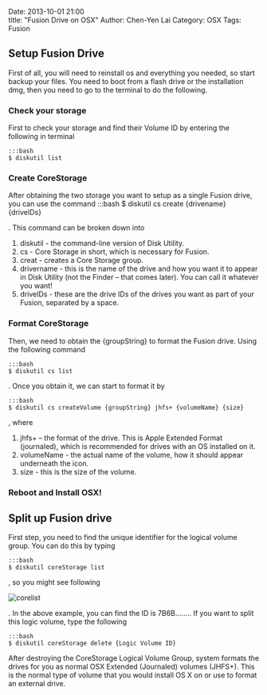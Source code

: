 Date: 2013-10-01 21:00  
title: "Fusion Drive on OSX" 
Author: Chen-Yen Lai
Category: OSX
Tags: Fusion


## Setup Fusion Drive
First of all, you will need to reinstall os and everything you needed, so start backup your files.
You need to boot from a flash drive or the installation dmg, then you need to go to the terminal to do the following.

### Check your storage
First to check your storage and find their Volume ID by entering the following in terminal

	:::bash
    $ diskutil list

### Create CoreStorage
After obtaining the two storage you want to setup as a single Fusion drive, you can use the command
	:::bash
    $ diskutil cs create {drivename} {driveIDs}

. This command can be broken down into

1. diskutil - the command-line version of Disk Utility.
2. cs -  Core Storage in short, which is necessary for Fusion.
3. creat - creates a Core Storage group.
4. drivername -  this is the name of the drive and how you want it to appear in Disk Utility (not the Finder – that comes later). You can call it whatever you want!
5. driveIDs - these are the drive IDs of the drives you want as part of your Fusion, separated by a space.

### Format CoreStorage
Then, we need to obtain the {groupString} to format the Fusion drive. Using the following command

	:::bash
    $ diskutil cs list

. Once you obtain it, we can start to format it by

	:::bash
    $ diskutil cs createVolume {groupString} jhfs+ {volumeName} {size}

, where

1. jhfs+ – the format of the drive. This is Apple Extended Format (journaled), which is recommended for drives with an OS installed on it.
2. volumeName - the actual name of the volume, how it should appear underneath the icon.
3. size - this is the size of the volume.

### Reboot and Install OSX!

## Split up Fusion drive
First step, you need to find the unique identifier for the logical volume group. You can do this by typing

	:::bash
    $ diskutil coreStorage list

, so you might see following

![corelist](https://dl.dropboxusercontent.com/u/165978/osx-fusion-drive-fig0.png)

. In the above example, you can find the ID is 7B6B........
If you want to split this logic volume, type the following

	:::bash
    $ diskutil coreStorage delete {Logic Volume ID}

After destroying the CoreStorage Logical Volume Group, system formats the drives for you as normal OSX Extended (Journaled) volumes (JHFS+). This is the normal type of volume that you would install OS X on or use to format an external drive.